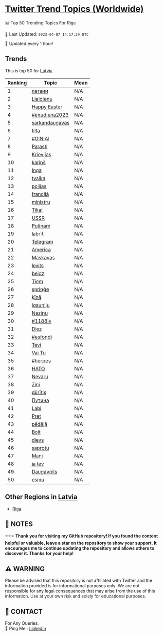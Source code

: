 [Twitter Trend Topics (Worldwide)](https://github.com/ErcinDedeoglu/Twitter-Trend-Topics)
==========


📊 Top 50 Trending Topics For Riga

📆 Last Updated: `2023-04-07 14:17:39 UTC`

🔧 Updated every 1 hour!


## Trends

This is top 50 for [Latvia](</Latvia>)

| Ranking | Topic | Mean |
| ------- | ------------ | ------------ |
| 1 | [латвии](http://twitter.com/search?q=%d0%bb%d0%b0%d1%82%d0%b2%d0%b8%d0%b8) | N/A |
| 2 | [Lieldienu](http://twitter.com/search?q=Lieldienu) | N/A |
| 3 | [Happy Easter](http://twitter.com/search?q=Happy+Easter) | N/A |
| 4 | [#ēnudiena2023](http://twitter.com/search?q=%23%c4%93nudiena2023) | N/A |
| 5 | [sarkandaugavas](http://twitter.com/search?q=sarkandaugavas) | N/A |
| 6 | [tilta](http://twitter.com/search?q=tilta) | N/A |
| 7 | [#GINIAI](http://twitter.com/search?q=%23GINIAI) | N/A |
| 8 | [Parasti](http://twitter.com/search?q=Parasti) | N/A |
| 9 | [Krievijas](http://twitter.com/search?q=Krievijas) | N/A |
| 10 | [kariņš](http://twitter.com/search?q=kari%c5%86%c5%a1) | N/A |
| 11 | [Inga](http://twitter.com/search?q=Inga) | N/A |
| 12 | [tvaika](http://twitter.com/search?q=tvaika) | N/A |
| 13 | [polijas](http://twitter.com/search?q=polijas) | N/A |
| 14 | [francijā](http://twitter.com/search?q=francij%c4%81) | N/A |
| 15 | [ministru](http://twitter.com/search?q=ministru) | N/A |
| 16 | [Tikai](http://twitter.com/search?q=Tikai) | N/A |
| 17 | [USSR](http://twitter.com/search?q=USSR) | N/A |
| 18 | [Putinam](http://twitter.com/search?q=Putinam) | N/A |
| 19 | [labrīt](http://twitter.com/search?q=labr%c4%abt) | N/A |
| 20 | [Telegram](http://twitter.com/search?q=Telegram) | N/A |
| 21 | [America](http://twitter.com/search?q=America) | N/A |
| 22 | [Maskavas](http://twitter.com/search?q=Maskavas) | N/A |
| 23 | [levits](http://twitter.com/search?q=levits) | N/A |
| 24 | [beidz](http://twitter.com/search?q=beidz) | N/A |
| 25 | [Tiem](http://twitter.com/search?q=Tiem) | N/A |
| 26 | [spriņģe](http://twitter.com/search?q=spri%c5%86%c4%a3e) | N/A |
| 27 | [ķīnā](http://twitter.com/search?q=%c4%b7%c4%abn%c4%81) | N/A |
| 28 | [igauniju](http://twitter.com/search?q=igauniju) | N/A |
| 29 | [Nezinu](http://twitter.com/search?q=Nezinu) | N/A |
| 30 | [#1188lv](http://twitter.com/search?q=%231188lv) | N/A |
| 31 | [Diez](http://twitter.com/search?q=Diez) | N/A |
| 32 | [#esfondi](http://twitter.com/search?q=%23esfondi) | N/A |
| 33 | [Tevi](http://twitter.com/search?q=Tevi) | N/A |
| 34 | [Vai Tu](http://twitter.com/search?q=Vai+Tu) | N/A |
| 35 | [#herpes](http://twitter.com/search?q=%23herpes) | N/A |
| 36 | [НАТО](http://twitter.com/search?q=%d0%9d%d0%90%d0%a2%d0%9e) | N/A |
| 37 | [Nevaru](http://twitter.com/search?q=Nevaru) | N/A |
| 38 | [Zini](http://twitter.com/search?q=Zini) | N/A |
| 39 | [dūrītis](http://twitter.com/search?q=d%c5%abr%c4%abtis) | N/A |
| 40 | [Путина](http://twitter.com/search?q=%d0%9f%d1%83%d1%82%d0%b8%d0%bd%d0%b0) | N/A |
| 41 | [Labi](http://twitter.com/search?q=Labi) | N/A |
| 42 | [Pret](http://twitter.com/search?q=Pret) | N/A |
| 43 | [pēdējā](http://twitter.com/search?q=p%c4%93d%c4%93j%c4%81) | N/A |
| 44 | [Bolt](http://twitter.com/search?q=Bolt) | N/A |
| 45 | [dievs](http://twitter.com/search?q=dievs) | N/A |
| 46 | [saprotu](http://twitter.com/search?q=saprotu) | N/A |
| 47 | [Mani](http://twitter.com/search?q=Mani) | N/A |
| 48 | [ja tev](http://twitter.com/search?q=ja+tev) | N/A |
| 49 | [Daugavpils](http://twitter.com/search?q=Daugavpils) | N/A |
| 50 | [esmu](http://twitter.com/search?q=esmu) | N/A |



## Other Regions in [Latvia](</Latvia>)

* [Riga](</Latvia/Riga.md>)



## 📝 NOTES

⭐⭐⭐ **Thank you for visiting my GitHub repository! If you found the content helpful or valuable, leave a star on the repository to show your support. It encourages me to continue updating the repository and allows others to discover it. Thanks for your help!**


## ⚠️ WARNING

Please be advised that this repository is not affiliated with Twitter and the information provided is for informational purposes only. We are not responsible for any legal consequences that may arise from the use of this information. Use at your own risk and solely for educational purposes.


## 📨 CONTACT

 For Any Queries:  
            🏓 Ping Me : [LinkedIn](https://www.linkedin.com/in/ercindedeoglu/)

